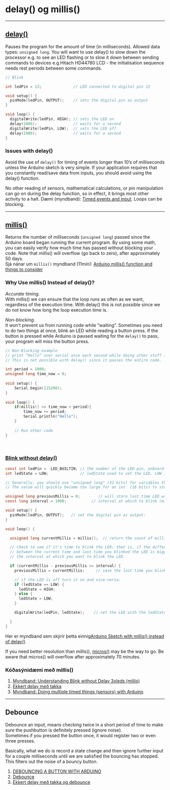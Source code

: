 # delay() og millis()

---

## [delay()](https://www.arduino.cc/reference/en/language/functions/time/delay/)
Pauses the program for the amount of time (in milliseconds). Allowed data types: `unsigned long`.
You will want to use delay() to slow down the processor e.g. to see an LED flashing or to slow it down between sending commands to devices e.g.Hitach HD44780 LCD - the initialisation sequence needs rest periods between some commands. 

```C
// Blink

int ledPin = 13;              // LED connected to digital pin 13

void setup() {
  pinMode(ledPin, OUTPUT);    // sets the digital pin as output
}

void loop() {
  digitalWrite(ledPin, HIGH); // sets the LED on
  delay(1000);                // waits for a second
  digitalWrite(ledPin, LOW);  // sets the LED off
  delay(1000);                // waits for a second
}
```

### Issues with delay()
Avoid the use of `delay()` for timing of events longer than 10’s of milliseconds unless the Arduino sketch is very simple. If your application requires that you constantly read/save data from inputs, you should avoid using the delay() function. 

No other reading of sensors, mathematical calculations, or pin manipulation can go on during the delay function, so in effect, it brings most other activity to a halt. Dæmi (myndband):  [Timed events and input](https://youtu.be/V27nRZO2-Bk?t=136).  Loops can be blocking.

<!--
[Tight Loops and Blocking Code](https://www.youtube.com/watch?v=IyxY1uQyY9U)
[Overlap events](https://www.youtube.com/watch?v=ib3PGI3Zrmc) 
-->
<!--
_Certain things do go on while the delay() function is controlling the Atmega chip, however, because the delay function does not disable interrupts. 
Serial communication that appears at the RX pin is recorded, PWM (analogWrite) values and pin states are maintained, and interrupts will work as they should._
-->

---

## [millis()](https://www.arduino.cc/reference/en/language/functions/time/millis/)

Returns the number of milliseconds (`unsigned long`) passed since the Arduino board began running the current program. By using some math, you can easily verify how much time has passed without blocking your code. 
Note that millis() will overflow (go back to zero), after approximately 50 days. 
<br>Sjá nánar um `millis()` myndband (11mín): [Arduino millis() function and things to consider](https://www.youtube.com/watch?v=qn8SP93L3iQ)


### Why Use millis() Instead of delay()?
*Accurate timing*. <br>
With millis() we can ensure that the loop runs as often as we want, regardless of the execution time. With delay() this is not possible since we do not know how long the loop execution time is.
<br>

*Non-blocking*. <br>
It won’t prevent us from running code while “waiting”. Sometimes you need to do two things at once, blink an LED while reading a button press. If the button is pressed while Arduino is paused waiting for the `delay()` to pass, your program will miss the button press. 

```C
// Non-Blocking example 
// print “Hello” over serial once each second while doing other stuff in the meantime. 
// This is not possible with delay() since it pauses the entire code.

int period = 1000;
unsigned long time_now = 0;
 
void setup() {
    Serial.begin(115200);
}
 
void loop() {
    if(millis() >= time_now + period){
        time_now += period;
        Serial.println("Hello");
    }
   
    // Run other code
}
```

<br>

### [Blink without delay()](https://www.arduino.cc/en/Tutorial/BuiltInExamples/BlinkWithoutDelay)

```C
const int ledPin =  LED_BUILTIN; // the number of the LED pin, onboard led, pin 13 
int ledState = LOW;              // ledState used to set the LED, LOW is off

// Generally, you should use "unsigned long" (32 bits) for variables that hold time
// The value will quickly become too large for an int  (16 bits) to store

unsigned long previousMillis = 0;        // will store last time LED was updated
const long interval = 1000;           // interval at which to blink (milliseconds)

void setup() {
  pinMode(ledPin, OUTPUT);   // set the digital pin as output:
}

void loop() {

  unsigned long currentMillis = millis();  // return the count of millis since program started to run.

  // check to see if it's time to blink the LED; that is, if the difference
  // between the current time and last time you blinked the LED is bigger than
  // the interval at which you want to blink the LED.

  if (currentMillis - previousMillis >= interval) {
    previousMillis = currentMillis;     // save the last time you blinked the LED

    // if the LED is off turn it on and vice-versa:
    if (ledState == LOW) {
      ledState = HIGH;
    } else {
      ledState = LOW;
    }

    digitalWrite(ledPin, ledState);    // set the LED with the ledState of the variable:

  }
}

```
Her er myndband sem skýrir þetta einnig[Arduino Sketch with millis() instead of delay()](https://www.youtube.com/watch?v=BYKQ9rk0FEQ)

If you need better resolution than millis(), [micros()](https://www.arduino.cc/reference/en/language/functions/time/micros/) may be the way to go. Be aware that micros() will overflow after approximately 70 minutes.

### Kóðasýnidæmi með millis()
1. [Myndband: Understanding Blink without Delay 3xleds (millis)](https://wokwi.com/playground/blink-without-delay-3-leds)
1. [Ekkert delay með takka](https://github.com/VESM2VT/Efni/blob/main/Kodi/no_delay.ino)
1. [Myndband: Doing multiple timed things (sensors) with Arduino](https://www.youtube.com/watch?v=hD3cR25MbW8)

---

## Debounce
Debounce an input, means checking twice in a short period of time to make sure the pushbutton is definitely pressed (ignore noise). 
<br>Sometimes if you pressed the button once, it would register two or even three presses.

Basically, what we do is record a state change and then ignore further input for a couple milliseconds until we are satisfied the bouncing has stopped. This filters out the noise of a bouncy button.

1. [DEBOUNCING A BUTTON WITH ARDUINO](https://www.programmingelectronics.com/debouncing-a-button-with-arduino/)
1. [Debounce](https://www.arduino.cc/en/Tutorial/BuiltInExamples/Debounce)
1. [Ekkert delay með takka og debounce](https://github.com/VESM2VT/Efni/blob/main/Kodi/no_delay_debounce.ino)

